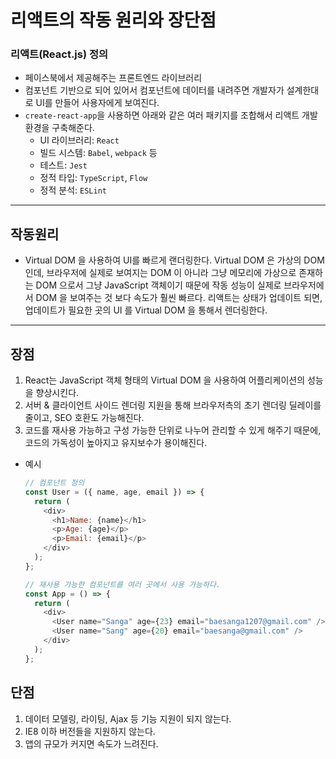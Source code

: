 # 리액트의 작동 원리와 장단점

### 리액트(React.js) 정의

- 페이스북에서 제공해주는 프론트엔드 라이브러리
- 컴포넌트 기반으로 되어 있어서 컴포넌트에 데이터를 내려주면 개발자가 설계한대로 UI를 만들어 사용자에게 보여진다.
- `create-react-app`을 사용하면 아래와 같은 여러 패키지를 조합해서 리액트 개발 환경을 구축해준다.
  - UI 라이브러리: `React`
  - 빌드 시스템: `Babel`, `webpack` 등
  - 테스트: `Jest`
  - 정적 타입: `TypeScript`, `Flow`
  - 정적 분석: `ESLint`

---

## 작동원리

- Virtual DOM 을 사용하여 UI를 빠르게 랜더링한다.
  Virtual DOM 은 가상의 DOM 인데, 브라우저에 실제로 보여지는 DOM 이 아니라 그냥 메모리에 가상으로 존재하는 DOM 으로서 그냥 JavaScript 객체이기 때문에 작동 성능이 실제로 브라우저에서 DOM 을 보여주는 것 보다 속도가 훨씬 빠르다. 리액트는 상태가 업데이트 되면, 업데이트가 필요한 곳의 UI 를 Virtual DOM 을 통해서 렌더링한다.

---

## 장점

1. React는 JavaScript 객체 형태의 Virtual DOM 을 사용하여 어플리케이션의 성능을 향상시킨다.
2. 서버 & 클라이언트 사이드 렌더링 지원을 통해 브라우저측의 초기 렌더링 딜레이를 줄이고, SEO 호환도 가능해진다.
3. 코드를 재사용 가능하고 구성 가능한 단위로 나누어 관리할 수 있게 해주기 때문에, 코드의 가독성이 높아지고 유지보수가 용이해진다.

- 예시

  ```js
  // 컴포넌트 정의
  const User = ({ name, age, email }) => {
    return (
      <div>
        <h1>Name: {name}</h1>
        <p>Age: {age}</p>
        <p>Email: {email}</p>
      </div>
    );
  };

  // 재사용 가능한 컴포넌트를 여러 곳에서 사용 가능하다.
  const App = () => {
    return (
      <div>
        <User name="Sanga" age={23} email="baesanga1207@gmail.com" />
        <User name="Sang" age={20} email="baesanga@gmail.com" />
      </div>
    );
  };
  ```

## 단점

1. 데이터 모델링, 라이팅, Ajax 등 기능 지원이 되지 않는다.
2. IE8 이하 버전들을 지원하지 않는다.
3. 앱의 규모가 커지면 속도가 느려진다.

```

```
